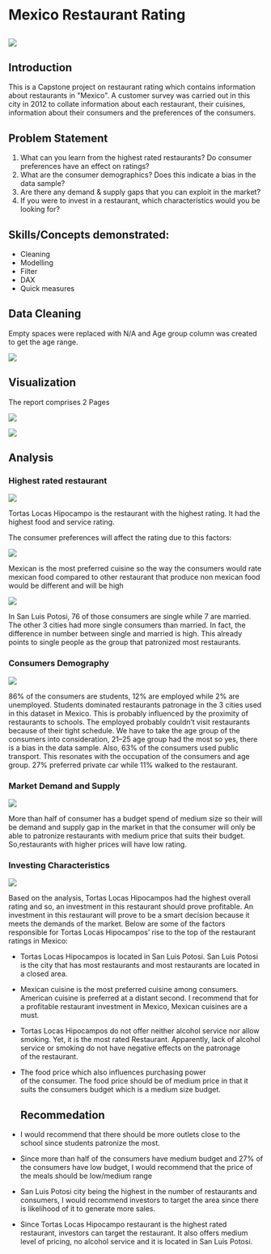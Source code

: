 # Mexico Restaurant Rating

![](Intro.jpg)
---

## Introduction

This is a Capstone project on restaurant rating which contains information about restaurants in "Mexico". A customer survey was carried out in this city in 2012 to collate information about each restaurant, their cuisines, information about their consumers and the preferences of the consumers.

## Problem Statement
1.  What can you learn from the highest rated restaurants? Do consumer preferences have an effect on ratings?
2.  What are the consumer demographics? Does this indicate a bias in the data sample?
3.  Are there any demand & supply gaps that you can exploit in the market?
4.  If you were to invest in a restaurant, which characteristics would you be looking for?

## Skills/Concepts demonstrated:
- Cleaning
- Modelling
- Filter
- DAX
- Quick measures

## Data Cleaning
Empty spaces were replaced with N/A and Age group column was created to get the age range.

![](Clean.JPG)

## Visualization
The report comprises 2 Pages

![](dashboard1.JPG)

![](dashboard2.JPG)

## Analysis
### Highest rated restaurant

![](rated1.JPG)

Tortas Locas Hipocampo is the restaurant with the highest rating. It had the highest food and service rating.

The consumer preferences will affect the rating due to this factors:

![](cusine.JPG)

Mexican is the most preferred cuisine so the way the consumers would rate mexican food compared to other restaurant that produce non mexican food would be different and will be high 

![](marital.JPG)

In San Luis Potosi, 76 of those consumers are single while 7 are married. The other 3 cities had more single consumers than married. In fact, the difference in number between single and married is high. This already points to single people as the group that patronized most restaurants.

### Consumers Demography

![](que2.JPG)

86% of the consumers are students, 12% are employed while 2% are unemployed. Students dominated restaurants patronage in the 3 cities used in this dataset in Mexico. This is probably influenced by the proximity of restaurants to schools. The employed probably couldn’t visit restaurants because of their tight schedule. We have to take the age group of the consumers into consideration, 21–25 age group had the most 
so yes, there is a bias in the data sample.
 Also, 63% of the consumers used public transport. This resonates with the occupation of the consumers and age group. 27% preferred private car while 11% walked to the restaurant.

 ### Market Demand and Supply
 
![](budget.JPG)

More than half of consumer has a budget spend of medium size so their will be demand and supply gap in the market in that the consumer will only be able to patronize restaurants with medium price that suits their budget. So,restaurants with higher prices will have low rating.

### Investing Characteristics

![](invest.JPG)

Based on the analysis, Tortas Locas Hipocampos had the highest overall rating and so, an investment in this restaurant should prove profitable. An investment in this restaurant will prove to be a smart decision because it meets the demands of the market. Below are some of the factors responsible for Tortas Locas Hipocampos’ rise to the top of the restaurant ratings in Mexico:
- Tortas Locas Hipocampos is located in San Luis Potosi. San Luis Potosi is the city that has most restaurants and most restaurants are located in a closed area.
- Mexican cuisine is the most preferred cuisine among consumers. American cuisine is preferred at a distant second. I recommend that for a profitable restaurant investment in Mexico, Mexican cuisines are a must.
- Tortas Locas Hipocampos do not offer neither alcohol service nor allow smoking. Yet, it is the most rated Restaurant. Apparently, lack of alcohol service or smoking do not have negative effects on the patronage of the restaurant.
- The food price which also influences purchasing power of the consumer. The food price should be of medium price in that it suits the consumers budget which is a medium size budget. 

  ## Recommedation
- I would recommend that there should be more outlets close to the school since students patronize the most.
- Since more than half of the consumers have medium budget and 27% of the consumers have low budget, I would recommend that the price of the meals should be low/medium range
- San Luis Potosi city being the highest in the number of restaurants and consumers, I would recommend investors to target the area since there is likelihood of it to generate more sales.
- Since Tortas Locas Hipocampo restaurant is the highest rated restaurant, investors can target the restaurant. It also offers medium level of pricing, no alcohol service and it is located in San Luis Potosi.
